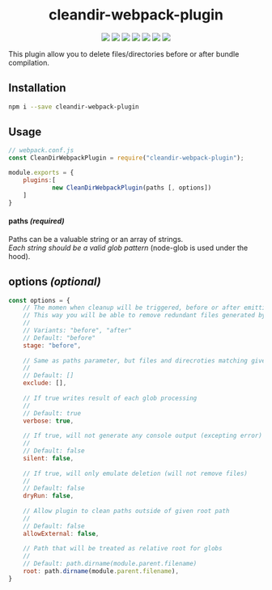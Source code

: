 <h1 align="center">cleandir-webpack-plugin</h1>
<p align="center">
    <a href="https://www.npmjs.com/package/cleandir-webpack-plugin"><img src="https://img.shields.io/badge/npm-cleandir--webpack--plugin-brightgreen.svg" /></a>
    <a href="https://www.npmjs.com/package/cleandir-webpack-plugin"><img src="https://img.shields.io/npm/v/cleandir-webpack-plugin.svg" /></a>
    <a href="https://www.npmjs.com/package/cleandir-webpack-plugin"><img src="https://img.shields.io/npm/dt/cleandir-webpack-plugin.svg" /></a>
    <a href="https://www.npmjs.com/package/cleandir-webpack-plugin"><img src="https://img.shields.io/travis/xobotyi/cleandir-webpack-plugin.svg" /></a>
    <a href="https://www.codacy.com/app/xobotyi/cleandir-webpack-plugin"><img src="https://api.codacy.com/project/badge/Grade/d014e06fb8a94b2480d3e6827c1d6d3e"/></a>
    <a href="https://www.codacy.com/app/xobotyi/cleandir-webpack-plugin"><img src="https://api.codacy.com/project/badge/Coverage/d014e06fb8a94b2480d3e6827c1d6d3e"/></a>
    <a href="https://www.npmjs.com/package/cleandir-webpack-plugin"><img src="https://img.shields.io/npm/l/cleandir-webpack-plugin.svg" /></a>
</p>
This plugin allow you to delete files/directories before or after bundle compilation.

## Installation
```bash
npm i --save cleandir-webpack-plugin
```

## Usage
```javascript
// webpack.conf.js
const CleanDirWebpackPlugin = require("cleandir-webpack-plugin");

module.exports = {
    plugins:[
            new CleanDirWebpackPlugin(paths [, options])
    ]
}
```
#### paths _(required)_
Paths can be a valuable string or an array of strings.  
_Each string should be a valid glob pattern_ (node-glob is used under the hood).

## options _(optional)_
```javascript
const options = {
    // The momen when cleanup will be triggered, before or after emitting assets to output dir.
    // This way you will be able to remove redundant files generated by webpack
    // 
    // Variants: "before", "after"
    // Default: "before"
    stage: "before",
    
    // Same as paths parameter, but files and direcroties matching given globs wont be deleted
    //
    // Default: []
    exclude: [],
    
    // If true writes result of each glob processing
    //
    // Default: true
    verbose: true,
    
    // If true, will not generate any console output (excepting error)
    //
    // Default: false
    silent: false,
    
    // If true, will only emulate deletion (will not remove files)
    //
    // Default: false
    dryRun: false,
    
    // Allow plugin to clean paths outside of given root path
    //
    // Default: false
    allowExternal: false,
    
    // Path that will be treated as relative root for globs
    //
    // Default: path.dirname(module.parent.filename)
    root: path.dirname(module.parent.filename),
}
```
